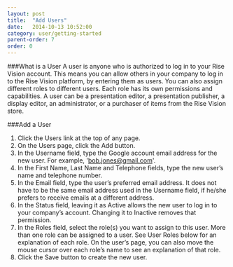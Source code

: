 ```yaml
---
layout: post
title:  "Add Users"
date:   2014-10-13 10:52:00
category: user/getting-started
parent-order: 7
order: 0
---
```


###What is a User
A user is anyone who is authorized to log in to your Rise Vision account. This means you can allow others in your company to log in to the Rise Vision platform, by entering them as users. You can also assign different roles to different users. Each role has its own permissions and capabilities.  A user can be a presentation editor, a presentation publisher, a display editor, an administrator, or a purchaser of items from the Rise Vision store.


###Add a User
1. Click the Users link at the top of any page.
2. On the Users page, click the Add button.
3. In the Username field, type the Google account email address for the new user. For example, 'bob.jones@gmail.com'.
4. In the First Name, Last Name and Telephone fields, type the new user’s name and telephone number.
5. In the Email field, type the user’s preferred email address. It does not have to be the same email address used in the Username field, if he/she prefers to receive emails at a different address.
6. In the Status field, leaving it as Active allows the new user to log in to your company’s account. Changing it to Inactive removes that permission.
7. In the Roles field, select the role(s) you want to assign to this user. More than one role can be assigned to a user. See User Roles below for an explanation of each role. On the user’s page, you can also move the mouse cursor over each role’s name to see an explanation of that role.
8. Click the Save button to create the new user.